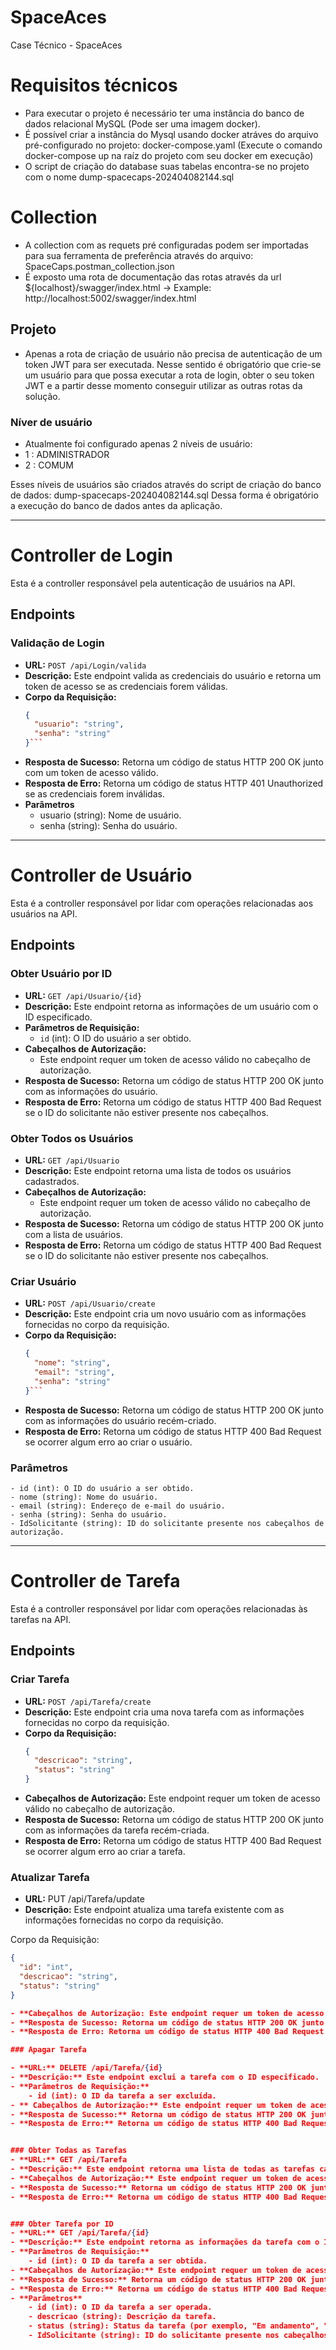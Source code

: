 # SpaceAces
Case Técnico - SpaceAces

# Requisitos técnicos
- Para executar o projeto é necessário ter uma instância do banco de dados relacional MySQL (Pode ser uma imagem docker).
- É possível criar a instância do Mysql usando docker atráves do arquivo pré-configurado no projeto: docker-compose.yaml (Execute o comando docker-compose up na raíz do projeto com seu docker em execução)
- O script de criação do database suas tabelas encontra-se no projeto com o nome dump-spacecaps-202404082144.sql

# Collection
- A collection com as requets pré configuradas podem ser importadas para sua ferramenta de preferência através do arquivo: SpaceCaps.postman_collection.json
- É exposto uma rota de documentação das rotas através da url ${localhost}/swagger/index.html -> Example: http://localhost:5002/swagger/index.html

## Projeto 
- Apenas a rota de criação de usuário não precisa de autenticação de um token JWT para ser executada. Nesse sentido é obrigatório que crie-se um usuário para que possa executar a rota de login, obter o seu token JWT e a partir desse momento conseguir utilizar as outras rotas da solução.

### Níver de usuário
- Atualmente foi configurado apenas 2 níveis de usuário:
 - 1 : ADMINISTRADOR
 - 2 : COMUM
 
Esses níveis de usuários são criados através do script de criação do banco de dados: dump-spacecaps-202404082144.sql
Dessa forma é obrigatório a execução do banco de dados antes da aplicação.

-------------------------------------------------------------------------------------------------------------------	
# Controller de Login

Esta é a controller responsável pela autenticação de usuários na API.

## Endpoints

### Validação de Login

- **URL:** `POST /api/Login/valida`
- **Descrição:** Este endpoint valida as credenciais do usuário e retorna um token de acesso se as credenciais forem válidas.
- **Corpo da Requisição:**
  ```json
  {
    "usuario": "string",
    "senha": "string"
  }```
  
- **Resposta de Sucesso:** Retorna um código de status HTTP 200 OK junto com um token de acesso válido.
- **Resposta de Erro:** Retorna um código de status HTTP 401 Unauthorized se as credenciais forem inválidas.
- **Parâmetros**
	- usuario (string): Nome de usuário.
	- senha (string): Senha do usuário.

-------------------------------------------------------------------------------------------------------------------	
# Controller de Usuário

Esta é a controller responsável por lidar com operações relacionadas aos usuários na API.

## Endpoints

### Obter Usuário por ID

- **URL:** `GET /api/Usuario/{id}`
- **Descrição:** Este endpoint retorna as informações de um usuário com o ID especificado.
- **Parâmetros de Requisição:**
  - `id` (int): O ID do usuário a ser obtido.
- **Cabeçalhos de Autorização:**
  - Este endpoint requer um token de acesso válido no cabeçalho de autorização.
- **Resposta de Sucesso:** Retorna um código de status HTTP 200 OK junto com as informações do usuário.
- **Resposta de Erro:** Retorna um código de status HTTP 400 Bad Request se o ID do solicitante não estiver presente nos cabeçalhos.

### Obter Todos os Usuários

- **URL:** `GET /api/Usuario`
- **Descrição:** Este endpoint retorna uma lista de todos os usuários cadastrados.
- **Cabeçalhos de Autorização:**
  - Este endpoint requer um token de acesso válido no cabeçalho de autorização.
- **Resposta de Sucesso:** Retorna um código de status HTTP 200 OK junto com a lista de usuários.
- **Resposta de Erro:** Retorna um código de status HTTP 400 Bad Request se o ID do solicitante não estiver presente nos cabeçalhos.

### Criar Usuário

- **URL:** `POST /api/Usuario/create`
- **Descrição:** Este endpoint cria um novo usuário com as informações fornecidas no corpo da requisição.
- **Corpo da Requisição:**
  ```json
  {
    "nome": "string",
    "email": "string",
    "senha": "string"
  }```
  
- **Resposta de Sucesso:** Retorna um código de status HTTP 200 OK junto com as informações do usuário recém-criado.
- **Resposta de Erro:** Retorna um código de status HTTP 400 Bad Request se ocorrer algum erro ao criar o usuário.
### Parâmetros
	- id (int): O ID do usuário a ser obtido.
	- nome (string): Nome do usuário.
	- email (string): Endereço de e-mail do usuário.
	- senha (string): Senha do usuário.
	- IdSolicitante (string): ID do solicitante presente nos cabeçalhos de autorização.

-------------------------------------------------------------------------------------------------------------------	

# Controller de Tarefa

Esta é a controller responsável por lidar com operações relacionadas às tarefas na API.

## Endpoints

### Criar Tarefa

- **URL:** `POST /api/Tarefa/create`
- **Descrição:** Este endpoint cria uma nova tarefa com as informações fornecidas no corpo da requisição.
- **Corpo da Requisição:**
  ```json
  {
    "descricao": "string",
    "status": "string"
  }
  
- **Cabeçalhos de Autorização:** Este endpoint requer um token de acesso válido no cabeçalho de autorização.
- **Resposta de Sucesso:** Retorna um código de status HTTP 200 OK junto com as informações da tarefa recém-criada.
- **Resposta de Erro:** Retorna um código de status HTTP 400 Bad Request se ocorrer algum erro ao criar a tarefa.

### Atualizar Tarefa
- **URL:** PUT /api/Tarefa/update
- **Descrição:** Este endpoint atualiza uma tarefa existente com as informações fornecidas no corpo da requisição.

Corpo da Requisição:
```json
{
  "id": "int",
  "descricao": "string",
  "status": "string"
}

- **Cabeçalhos de Autorização: Este endpoint requer um token de acesso válido no cabeçalho de autorização.
- **Resposta de Sucesso: Retorna um código de status HTTP 200 OK junto com as informações da tarefa atualizada.
- **Resposta de Erro: Retorna um código de status HTTP 400 Bad Request se ocorrer algum erro ao atualizar a tarefa.

### Apagar Tarefa

- **URL:** DELETE /api/Tarefa/{id}
- **Descrição:** Este endpoint exclui a tarefa com o ID especificado.
- **Parâmetros de Requisição:**
	- id (int): O ID da tarefa a ser excluída.
- ** Cabeçalhos de Autorização:** Este endpoint requer um token de acesso válido no cabeçalho de autorização.
- **Resposta de Sucesso:** Retorna um código de status HTTP 200 OK junto com uma mensagem indicando que a tarefa foi excluída com sucesso.
- **Resposta de Erro:** Retorna um código de status HTTP 400 Bad Request se ocorrer algum erro ao excluir a tarefa.


### Obter Todas as Tarefas
- **URL:** GET /api/Tarefa
- **Descrição:** Este endpoint retorna uma lista de todas as tarefas cadastradas.
- **Cabeçalhos de Autorização:** Este endpoint requer um token de acesso válido no cabeçalho de autorização.
- **Resposta de Sucesso:** Retorna um código de status HTTP 200 OK junto com a lista de tarefas.
- **Resposta de Erro:** Retorna um código de status HTTP 400 Bad Request se ocorrer algum erro ao obter as tarefas.


### Obter Tarefa por ID
- **URL:** GET /api/Tarefa/{id}
- **Descrição:** Este endpoint retorna as informações da tarefa com o ID especificado.
- **Parâmetros de Requisição:**
	- id (int): O ID da tarefa a ser obtida.
- **Cabeçalhos de Autorização:** Este endpoint requer um token de acesso válido no cabeçalho de autorização.
- **Resposta de Sucesso:** Retorna um código de status HTTP 200 OK junto com as informações da tarefa.
- **Resposta de Erro:** Retorna um código de status HTTP 400 Bad Request se ocorrer algum erro ao obter a tarefa.
- **Parâmetros**
	- id (int): O ID da tarefa a ser operada.
	- descricao (string): Descrição da tarefa.
	- status (string): Status da tarefa (por exemplo, "Em andamento", "Concluída").
	- IdSolicitante (string): ID do solicitante presente nos cabeçalhos de autorização.